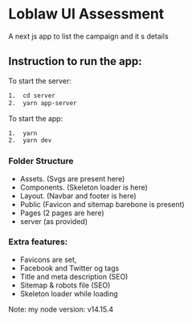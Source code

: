 # Loblaw UI Assessment

A next js app to list the campaign and it s details

## Instruction to run the app:

To start the server: 

```bash
1.	cd server
2.	yarn app-server
```
To start the app: 

```bash
1.	yarn 
2.	yarn dev
```

### Folder Structure

- Assets.  (Svgs are present here)
- Components. (Skeleton loader is here)
- Layout. (Navbar and footer is here)
- Public (Favicon and sitemap barebone is present)
- Pages (2 pages are here)
- server (as provided)

### Extra features: 

- Favicons are set,
- Facebook and Twitter og tags
- Title and meta description (SEO)
- Sitemap & robots file (SEO)
- Skeleton loader while loading


Note: my node version: v14.15.4

